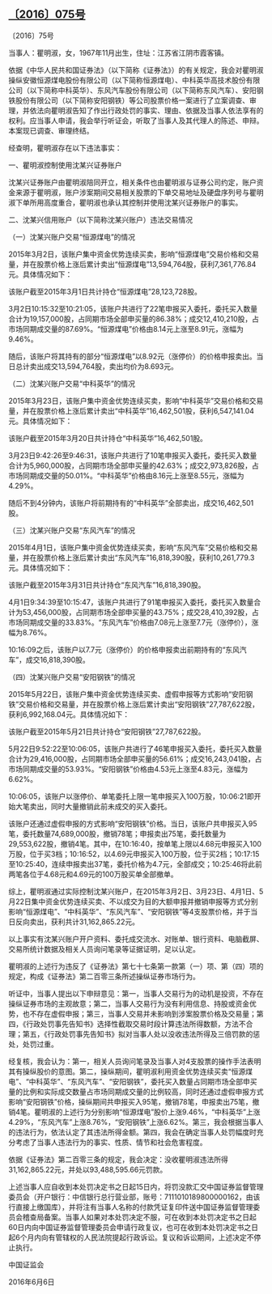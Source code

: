 ## [〔2016〕075号](http://www.csrc.gov.cn/pub/zjhpublic/G00306212/201606/t20160616_298725.htm)

















〔2016〕75号

 

当事人：瞿明淑，女，1967年11月出生，住址：江苏省江阴市霞客镇。

依据《中华人民共和国证券法》（以下简称《证券法》）的有关规定，我会对瞿明淑操纵安徽恒源煤电股份有限公司（以下简称恒源煤电）、中科英华高技术股份有限公司（以下简称中科英华）、东风汽车股份有限公司（以下简称东风汽车）、安阳钢铁股份有限公司（以下简称安阳钢铁）等公司股票价格一案进行了立案调查、审理，并依法向瞿明淑告知了作出行政处罚的事实、理由、依据及当事人依法享有的权利。应当事人申请，我会举行听证会，听取了当事人及其代理人的陈述、申辩。本案现已调查、审理终结。

经查明，瞿明淑存在以下违法事实：

一、瞿明淑控制使用沈某兴证券账户

沈某兴证券账户由瞿明淑陪同开立，相关条件也由瞿明淑与证券公司约定，账户资金来源于瞿明淑，账户涉案期间交易相关股票的下单交易地址及硬盘序列号与瞿明淑下单所用高度重合，瞿明淑也承认其控制并使用沈某兴证券账户的事实。

二、沈某兴信用账户（以下简称沈某兴账户）违法交易情况

（一）沈某兴账户交易“恒源煤电”的情况

2015年3月2日，该账户集中资金优势连续买卖，影响“恒源煤电”交易价格和交易量，并在股票价格上涨后累计卖出“恒源煤电”13,594,764股，获利7,361,776.84元。具体情况如下：

该账户截至2015年3月1日共计持仓“恒源煤电”28,123,728股。

3月2日10:15:32至10:21:05，该账户共进行了22笔申报买入委托，委托买入数量合计为19,157,000股，占同期市场全部申买量的86.38%；成交12,410,210股，占市场同期成交量的87.69%。“恒源煤电”价格由8.14元上涨至8.91元，涨幅为9.46%。

随后，该账户将其持有的部分“恒源煤电”以8.92元（涨停价）的价格申报卖出。当日总计卖出成交13,594,764股，卖出均价为8.693元。

（二）沈某兴账户交易“中科英华”的情况

2015年3月23日，该账户集中资金优势连续买卖，影响“中科英华”交易价格和交易量，并在股票价格上涨后累计卖出“中科英华”16,462,501股，获利6,547,141.04元。具体情况如下：

该账户截至2015年3月20日共计持仓“中科英华”16,462,501股。

3月23日9:42:26至9:46:31，该账户共进行了10笔申报买入委托，委托买入数量合计为5,960,000股，占同期市场全部申买量的42.63%；成交2,973,826股，占市场同期成交量的50.01%。“中科英华”价格由8.16元上涨至8.55元，涨幅为4.29%。

随后不到4分钟内，该账户将前期持有的“中科英华”全部卖出，成交16,462,501股。

（三）沈某兴账户交易“东风汽车”的情况

2015年4月1日，该账户集中资金优势连续买卖，影响“东风汽车”交易价格和交易量，并在股票价格上涨后累计卖出“东风汽车”16,818,390股，获利10,261,779.3元。具体情况如下：

该账户截至2015年3月31日共计持仓“东风汽车”16,818,390股。

4月1日9:34:39至10:15:47，该账户共进行了91笔申报买入委托，委托买入数量合计为53,456,000股，占同期市场全部申买量的43.75%；成交28,410,392股，占市场同期成交量的33.83%。“东风汽车”价格由7.08元上涨至7.7元（涨停价），涨幅为8.76%。

10:16:09之后，该账户以7.7元（涨停价）的价格申报卖出前期持有的“东风汽车”，成交16,818,390股。

（四）沈某兴账户交易“安阳钢铁”的情况

2015年5月22日，该账户集中资金优势连续买卖、虚假申报等方式影响“安阳钢铁”交易价格和交易量，并在股票价格上涨后累计卖出“安阳钢铁”27,787,622股，获利6,992,168.04元。具体情况如下：

该账户截至2015年5月21日共计持仓“安阳钢铁”27,787,622股。

5月22日9:52:22至10:06:05，该账户共进行了46笔申报买入委托，委托买入数量合计为29,416,000股，占同期市场全部申买量的56.61%；成交16,243,041股，占市场同期成交量的53.93%。“安阳钢铁”价格由4.53元上涨至4.83元，涨幅为6.62%。

10:06:05，该账户以涨停价、单笔委托上限一笔申报买入100万股，10:06:21即开始大笔卖出，同时大量撤销此前未成交的买入委托。

该账户还通过虚假申报的方式影响“安阳钢铁”价格。当日，该账户共申报买入95笔，委托数量74,689,000股，撤销78笔；申报卖出75笔，委托数量为29,553,622股，撤销4笔。其中，在10:16:40，按单笔上限以4.68元申报买入100万股，位于买3档；10:16:52，以4.69元申报买入100万股，位于买2档；10:17:15至10:25:40，连续申报卖出37笔，委托价格为4.7元，全部成交；10:25:46将此前两笔各位于4.68元和4.69元的100万股买单全部撤单。

综上，瞿明淑通过实际控制沈某兴账户，在2015年3月2日、3月23日、4月1日、5月22日集中资金优势连续买卖、不以成交为目的大额申报并撤销申报等方式分别影响“恒源煤电”、“中科英华”、“东风汽车”、“安阳钢铁”等4支股票价格，并于当日反向卖出，获利共计31,162,865.22元。

以上事实有沈某兴账户开户资料、委托成交流水、对账单、银行资料、电脑截屏、交易所统计数据及相关人员询问笔录等证据证明，足以认定。

瞿明淑的上述行为违反了《证券法》第七十七条第一款第（一）项、第（四）项的规定，构成《证券法》第二百零三条所述操纵证券市场行为。

听证中，当事人提出以下申辩意见：第一，当事人交易行为的动机是投资，不存在操纵证券市场的主观故意；第二，当事人交易行为没有利用信息、持股或资金优势，也不存在虚假申报；第三，当事人交易并未影响到涉案股票价格及交易量；第四，《行政处罚事先告知书》选择性截取交易时段计算违法所得数额，方法不合理；第五，《行政处罚事先告知书》拟对当事人处以没收违法所得及三倍罚款的惩处，处罚过重。

经复核，我会认为：第一，相关人员询问笔录及当事人对4支股票的操作手法表明其有操纵股价的意图。第二，操纵期间，瞿明淑利用资金优势连续买卖“恒源煤电”、“中科英华”、“东风汽车”、“安阳钢铁”，委托买入数量占同期市场全部申买量的比例和实际成交数量占市场同期成交量的比例较高，同时还通过虚假申报方式影响“安阳钢铁”价格，操纵期间共申报买入95笔，撤销78笔，申报卖出75笔，撤销4笔。瞿明淑的上述行为分别影响“恒源煤电”股价上涨9.46%，“中科英华”上涨4.29%，“东风汽车”上涨8.76%，“安阳钢铁”上涨6.62%。第三，我会根据当事人的违法行为，依法认定了其违法所得金额。第四，我会在确定当事人处罚幅度时充分考虑了当事人违法行为的事实、性质、情节和社会危害程度。

依据《证券法》第二百零三条的规定，我会决定：没收瞿明淑违法所得31,162,865.22元，并处以93,488,595.66元罚款。

上述当事人应自收到本处罚决定书之日起15日内，将罚没款汇交中国证券监督管理委员会（开户银行：中信银行总行营业部，账号：7111010189800000162，由该行直接上缴国库），并将注有当事人名称的付款凭证复印件送中国证券监督管理委员会稽查局备案。当事人如果对本处罚决定不服，可在收到本处罚决定书之日起60日内向中国证券监督管理委员会申请行政复议，也可在收到本处罚决定书之日起6个月内向有管辖权的人民法院提起行政诉讼。复议和诉讼期间，上述决定不停止执行。

 

 

 

 

中国证监会      

2016年6月6日    